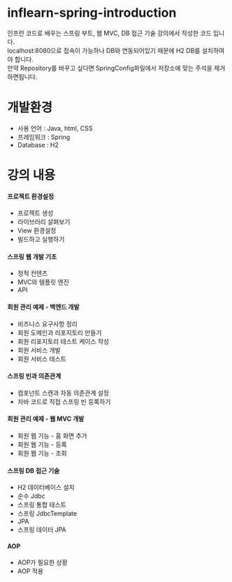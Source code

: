 # inflearn-spring-introduction
인프런 코드로 배우는 스프링 부트, 웹 MVC, DB 접근 기술 강의에서 
작성한 코드 입니다.  
localhost:8080으로 접속이 가능하나 DB와 연동되어있기 때문에 H2 DB를 설치하여야 합니다.  
만약 Repository를 바꾸고 싶다면 SpringConfig파일에서 저장소에 맞는 주석을 제거하면됩니다.



# 개발환경
* 사용 언어 : Java, html, CSS
* 프레임워크 : Spring
* Database : H2

# 강의 내용
#### 프로젝트 환경설정
* 프로젝트 생성
* 라이브러리 살펴보기
* View 환경설정
* 빌드하고 실행하기
#### 스프링 웹 개발 기초
* 정적 컨텐츠
* MVC와 템플릿 엔진
* API
#### 회원 관리 예제 - 백엔드 개발
* 비즈니스 요구사항 정리
* 회원 도메인과 리포지토리 만들기
* 회원 리포지토리 테스트 케이스 작성
* 회원 서비스 개발
* 회원 서비스 테스트
#### 스프링 빈과 의존관계
* 컴포넌트 스캔과 자동 의존관계 설정
* 자바 코드로 직접 스프링 빈 등록하기
#### 회원 관리 예제 - 웹 MVC 개발
* 회원 웹 기능 - 홈 화면 추가
* 회원 웹 기능 - 등록
* 회원 웹 기능 - 조회
#### 스프링 DB 접근 기술
* H2 데이터베이스 설치
* 순수 Jdbc
* 스프링 통합 테스트
* 스프링 JdbcTemplate
* JPA
* 스프링 데이터 JPA
#### AOP
* AOP가 필요한 상황
* AOP 적용
